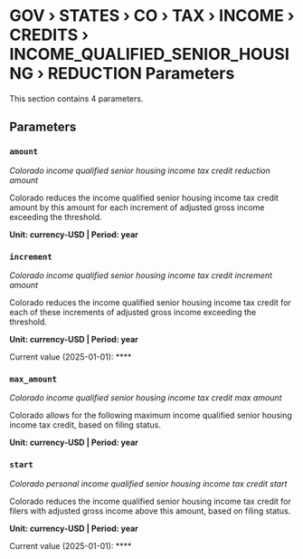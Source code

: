 # GOV › STATES › CO › TAX › INCOME › CREDITS › INCOME_QUALIFIED_SENIOR_HOUSING › REDUCTION Parameters

This section contains 4 parameters.

## Parameters

### `amount`
*Colorado income qualified senior housing income tax credit reduction amount*

Colorado reduces the income qualified senior housing income tax credit amount by this amount for each increment of adjusted gross income exceeding the threshold.

**Unit: currency-USD | Period: year**


### `increment`
*Colorado income qualified senior housing income tax credit increment amount*

Colorado reduces the income qualified senior housing income tax credit for each of these increments of adjusted gross income exceeding the threshold.

**Unit: currency-USD | Period: year**

Current value (2025-01-01): ****


### `max_amount`
*Colorado income qualified senior housing income tax credit max amount*

Colorado allows for the following maximum income qualified senior housing income tax credit, based on filing status.

**Unit: currency-USD | Period: year**


### `start`
*Colorado personal income qualified senior housing income tax credit start*

Colorado reduces the income qualified senior housing income tax credit for filers with adjusted gross income above this amount, based on filing status.

**Unit: currency-USD | Period: year**

Current value (2025-01-01): ****

